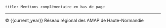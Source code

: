 	title: Mentions complémentaire en bas de page
---

© {{current_year}} Réseau régional des AMAP de Haute-Normandie